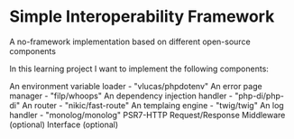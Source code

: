 # Simple Interoperability Framework 
A no-framework implementation based on different open-source components

In this learning project I want to implement the following components:

An environment variable loader - "vlucas/phpdotenv"
An error page manager - "filp/whoops"
An dependency injection handler - "php-di/php-di"
An router - "nikic/fast-route"
An templaing engine - "twig/twig"
An log handler - "monolog/monolog"
PSR7-HTTP Request/Response
Middleware (optional)
Interface (optional)
